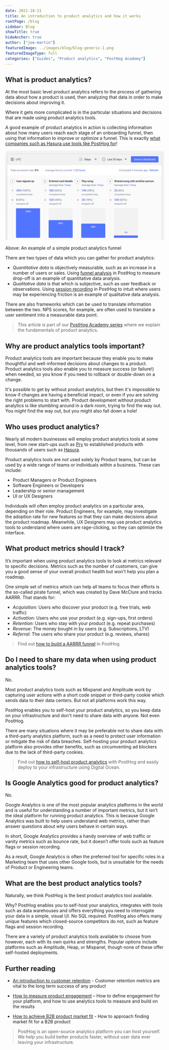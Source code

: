 ```yaml
---
date: 2021-10-21
title: An introduction to product analytics and how it works
rootPage: /blog
sidebar: Blog
showTitle: true
hideAnchor: true
author: ["joe-martin"]
featuredImage: ../images/blog/blog-generic-1.png
featuredImageType: full
categories: ["Guides", "Product analytics", "PostHog Academy"]
---
```

## What is product analytics?

At the most basic level product analytics refers to the process of gathering data about how a product is used, then analyzing that data in order to make decisions about improving it.

Where it gets more complicated is in the particular situations and decisions that are made using product analytics tools.

A good example of product analytics in action is collecting information about how many users reach each stage of an onboarding funnel, then using that information to improve or optimize a funnel. This is exactly [what companies such as Hasura use tools like PostHog for](/customers/hasura)!

![Product analytics funnel](../images/tutorials/pirate-funnel/slide-funnels.png)

<p align = "center"><figcaption>Above: An example of a simple product analytics funnel</figcaption>
</p>

There are two types of data which you can gather for product analytics:

- *Quantitative data* is objectively measurable, such as an increase in a number of users or sales. Using [funnel analysis](/docs/user-guides/funnels) in PostHog to measure drop-off is an example of quantitative data analysis.
- *Qualitative data* is that which is subjective, such as user feedback or observations. Using [session recording](/docs/user-guides/recordings) in PostHog to intuit where users may be experiencing friction is an example of qualitative data analysis.

There are also frameworks which can be used to translate information between the two. NPS scores, for example, are often used to translate a user sentiment into a measurable data point.

> This article is part of our [PostHog Academy series](/blog/categories/posthog-academy) where we explain the fundamentals of product analytics.

## Why are product analytics tools important?

Product analytics tools are important because they enable you to make thoughtful and well-informed decisions about changes to a product. Product analytics tools also enable you to measure success (or failure!) when needed, so you know if you need to rollback or double-down on a change. 

It's possible to get by without product analytics, but then it's impossible to know if changes are having a beneficial impact, or even if you are solving the right problems to start with. Product development without product analytics is like stumbling around in a dark room, trying to find the way out. You _might_ find the way out, but you might also fall down a hole! 

## Who uses product analytics?

Nearly all modern businesses will employ product analytics tools at some level, from new start-ups such as [Pry](/customers/pry) to established products with thousands of users such as [Hasura](/customers/hasura).

Product analytics tools are _not_ used solely by Product teams, but can be used by a wide range of teams or individuals within a business. These can include:

- Product Managers or Product Engineers
- Software Engineers or Developers
- Leadership or senior management
- UI or UX Designers

Individuals will often employ product analytics on a particular area, depending on their role. Product Engineers, for example, may investigate the adoption rate for new features so that they can make decisions about the product roadmap. Meanwhile, UX Designers may use product analytics tools to understand where users are rage-clicking, so they can optimize the interface. 

<BorderWrapper>
    <Quote
        imageSource="/images/customers/joe.png"
        size="md"
        name="Joe Saunderson"
        title="Software Engineer, Mention Me"
        quote={`“We use feature flags to issue changes to 50% of users and then compare the effect. Experiment, find results, decide where to focus and then iterate.”`}
    />
</BorderWrapper>

## What product metrics should I track?

It’s important when using product analytics tools to look at metrics relevant to specific decisions. Metrics such as the number of customers, can give you a good sense of your overall product health but won't help you plan a roadmap.

One simple set of metrics which can help all teams to focus their efforts is the so-called pirate funnel, which was created by Dave McClure and tracks AARRR. That stands for:

- *Acquisition:* Users who discover your product (e.g. free trials, web traffic)
- *Activation:* Users who use your product (e.g. sign-ups, first orders)
- *Retention:* Users who stay with your product (e.g. repeat purchases)
- *Revenue:* The money bought in by users (e.g. Subscriptions, LTV)
- *Referral:* The users who share your product (e.g. reviews, shares)

> Find out [how to build a AARRR funnel](/docs/tutorials/aarrr-how-to-build-pirate-funnel-posthog-with-posthog) in PostHog

## Do I need to share my data when using product analytics tools?

No. 

Most product analytics tools such as Mixpanel and Amplitude work by capturing user actions with a short code snippet or third-party cookie which sends data to their data centers. But not all platforms work this way.

PostHog enables you to self-host your product analytics, so you keep data on your infrastructure and don't need to share data with anyone. Not even PostHog. 

There are many situations where it may be preferable not to share data with a third-party analytics platform, such as a need to protect user information or mitigate the risk of data breaches. Self-hosting your product analytics platform also provides other benefits, such as circumventing ad blockers due to the lack of third-party cookies.

> Find out [how to self-host product analytics](/docs/self-host) with PostHog and easily deploy to your infrastructure using Digital Ocean. 

## Is Google Analytics good for product analytics?

No.

Google Analytics is one of the most popular analytics platforms in the world and is useful for understanding a number of important metrics, but it isn’t the ideal platform for running product analytics. This is because Google Analytics was built to help users understand web metrics, rather than answer questions about _why_ users behave in certain ways. 

In short, Google Analytics provides a handy overview of web traffic or vanity metrics such as bounce rate, but it doesn’t offer tools such as feature flags or session recording.

As a result, Google Analytics is often the preferred tool for specific roles in a Marketing team that uses other Google tools, but is unsuitable for the needs of Product or Engineering teams. 

## What are the best product analytics tools?

Naturally, we think PostHog is the best product analytics tool available. 

Why? PostHog enables you to self-host your analytics, integrates with tools such as data warehouses and offers everything you need to interrogate your data in a simple, visual UI. No SQL required. PostHog also offers many unique features which closed-source competitors do not, such as feature flags and session recording. 

There are a variety of product analytics tools available to choose from however, each with its own quirks and strengths. Popular options include platforms such as Amplitude, Heap, or Mixpanel, though none of these offer self-hosted deployments. 

## Further reading

- [An introduction to customer retention](/blog/introduction-to-customer-retention) - Customer retention metrics are vital to the long term success of any product

- [How to measure product engagement](/blog/how-to-measure-product-engagement) – How to define engagement for your platform, and how to use analytics tools to measure and build on the results

- [How to achieve B2B product market fit](/blog/how-to-product-market-fit) - How to approach finding market fit for a B2B product

> PostHog is an open-source analytics platform you can host yourself. We help you build better products faster, without user data ever leaving your infrastructure.

<ArrayCTA />
